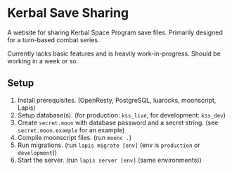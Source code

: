 # Kerbal Save Sharing

A website for sharing Kerbal Space Program save files.
Primarily designed for a turn-based combat series.

Currently lacks basic features and is heavily work-in-progress.
Should be working in a week or so.

## Setup

1. Install prerequisites.
   (OpenResty, PostgreSQL, luarocks, moonscript, Lapis)
2. Setup database(s).
   (for production: `kss_live`, for development: `kss_dev`)
3. Create `secret.moon` with database password and a secret string.
   (see `secret.moon.example` for an example)
4. Compile moonscript files.
   (run `moonc .`)
5. Run migrations.
   (run `lapis migrate [env]` (env is `production` or `development`))
6. Start the server.
   (run `lapis server [env]` (same environments))
